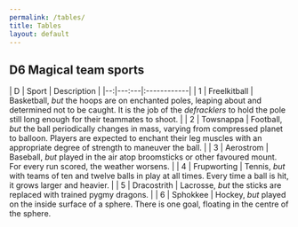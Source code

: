 ```yaml
---
permalink: /tables/
title: Tables
layout: default
---
```


## D6 Magical team sports

| D | Sport | Description |
|--:|---:---|:------------|
| 1 | Freelkitball | Basketball, *but* the hoops are on enchanted poles, leaping about and determined not to be caught. It is the job of the *defracklers* to hold the pole still long enough for their teammates to shoot. |
| 2 | Towsnappa | Football, *but* the ball periodically changes in mass, varying from compressed planet to balloon. Players are expected to enchant their leg muscles with an appropriate degree of strength to maneuver the ball. |
| 3 | Aerostrom | Baseball, *but* played in the air atop broomsticks or other favoured mount. For every run scored, the weather worsens. |
| 4 | Frupworting | Tennis, *but* with teams of ten and twelve balls in play at all times. Every time a ball is hit, it grows larger and heavier. |
| 5 | Dracostrith | Lacrosse, *but* the sticks are replaced with trained pygmy dragons. |
| 6 | Sphokkee | Hockey, *but* played on the inside surface of a sphere. There is one goal, floating in the centre of the sphere.
